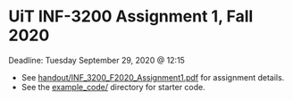 UiT INF-3200 Assignment 1, Fall 2020
==================================================
Deadline: Tuesday September 29, 2020 @ 12:15 

- See [handout/INF_3200_F2020_Assignment1.pdf](handout/INF_3200_F2020_Assignment1.pdf) for assignment details.
- See the [example_code/](example_code/) directory for starter code.
